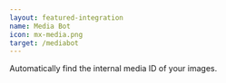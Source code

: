 ```yaml
---
layout: featured-integration
name: Media Bot
icon: mx-media.png
target: /mediabot
---
```


Automatically find the internal media ID of your images.
